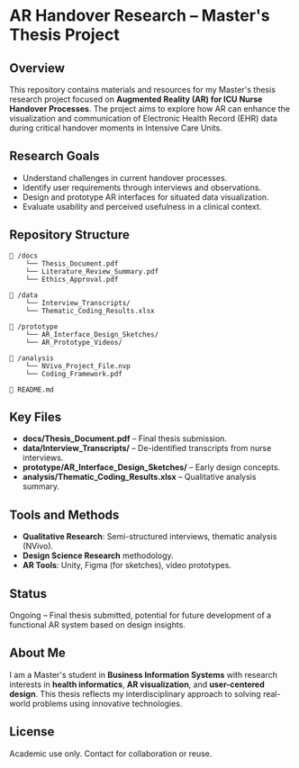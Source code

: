 # AR Handover Research – Master's Thesis Project

## Overview
This repository contains materials and resources for my Master's thesis research project focused on **Augmented Reality (AR) for ICU Nurse Handover Processes**. The project aims to explore how AR can enhance the visualization and communication of Electronic Health Record (EHR) data during critical handover moments in Intensive Care Units.

## Research Goals
- Understand challenges in current handover processes.
- Identify user requirements through interviews and observations.
- Design and prototype AR interfaces for situated data visualization.
- Evaluate usability and perceived usefulness in a clinical context.

## Repository Structure
```
📂 /docs
    └── Thesis_Document.pdf
    └── Literature_Review_Summary.pdf
    └── Ethics_Approval.pdf

📂 /data
    └── Interview_Transcripts/ 
    └── Thematic_Coding_Results.xlsx

📂 /prototype
    └── AR_Interface_Design_Sketches/
    └── AR_Prototype_Videos/

📂 /analysis
    └── NVivo_Project_File.nvp
    └── Coding_Framework.pdf

📄 README.md
```

## Key Files
- **docs/Thesis_Document.pdf** – Final thesis submission.
- **data/Interview_Transcripts/** – De-identified transcripts from nurse interviews.
- **prototype/AR_Interface_Design_Sketches/** – Early design concepts.
- **analysis/Thematic_Coding_Results.xlsx** – Qualitative analysis summary.

## Tools and Methods
- **Qualitative Research**: Semi-structured interviews, thematic analysis (NVivo).
- **Design Science Research** methodology.
- **AR Tools**: Unity, Figma (for sketches), video prototypes.

## Status
Ongoing – Final thesis submitted, potential for future development of a functional AR system based on design insights.

## About Me
I am a Master's student in **Business Information Systems** with research interests in **health informatics**, **AR visualization**, and **user-centered design**. This thesis reflects my interdisciplinary approach to solving real-world problems using innovative technologies.

## License
Academic use only. Contact for collaboration or reuse.
